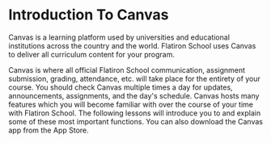 # Introduction To Canvas

Canvas is a learning platform used by universities and educational institutions
across the country and the world. Flatiron School uses Canvas to deliver all
curriculum content for your program.

Canvas is where all official Flatiron School communication, assignment
submission, grading, attendance, etc. will take place for the entirety of your
course. You should check Canvas multiple times a day for updates, announcements,
assignments, and the day's schedule. Canvas hosts many features which you will
become familiar with over the course of your time with Flatiron School. The
following lessons will introduce you to and explain some of these most important
functions. You can also download the Canvas app from the App Store.